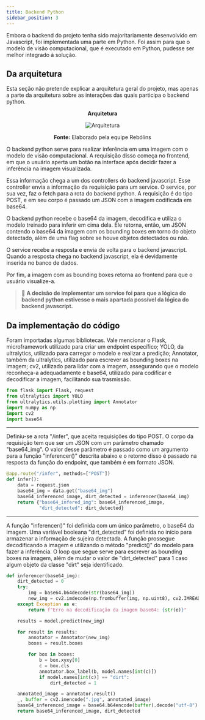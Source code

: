 ```yaml
---
title: Backend Python
sidebar_position: 3
---
```


Embora o backend do projeto tenha sido majoritariamente desenvolvido em Javascript, foi implementada uma parte em Python. Foi assim para que o modelo de visão computacional, que é executado em Python, pudesse ser melhor integrado à solução.

## Da arquitetura
Esta seção não pretende explicar a arquitetura geral do projeto, mas apenas a parte da arquitetura sobre as interações das quais participa o backend python.

<div align="center">

**Arquitetura**

![Arquitetura](/img/backend_python_architecture.jpg)

**Fonte:** Elaborado pela equipe Rebólins

</div>

O backend python serve para realizar inferência em uma imagem com o modelo de visão computacional. A requisição disso começa no frontend, em que o usuário aperta um botão na interface após decidir fazer a inferência na imagem visualizada.

Essa informação chega a um dos controllers do backend javascript. Esse controller envia a informação da requisição para um service. O service, por sua vez, faz o fetch para a rota do backend python. A requisição é do tipo POST, e em seu corpo é passado um JSON com a imagem codificada em base64.

O backend python recebe o base64 da imagem, decodifica e utiliza o modelo treinado para inferir em cima dela. Ele retorna, então, um JSON contendo o base64 da imagem com os bounding boxes em torno do objeto detectado, além de uma flag sobre se houve objetos detectados ou não.

O service recebe a resposta e envia de volta para o backend javascript. Quando a resposta chega no backend javascript, ela é devidamente inserida no banco de dados.

Por fim, a imagem com as bounding boxes retorna ao frontend para que o usuário visualize-a.

> :brain:
> **A decisão de implementar um service foi para que a lógica do backend python estivesse o mais apartada possível da lógica do backend javascript.**

## Da implementação do código
Foram importadas algumas bibliotecas. Vale mencionar o Flask, microframework utilizado para criar um endpoint específico; YOLO, da ultralytics, utilizado para carregar o modelo e realizar a predição; Annotator, também da ultralytics, utilizado para escrever as bounding boxes na imagem; cv2, utilizado para lidar com a imagem, assegurando que o modelo reconheça-a adequadamente e base64, utilizado para codificar e decodificar a imagem, facilitando sua trasmissão.

```python
from flask import Flask, request
from ultralytics import YOLO
from ultralytics.utils.plotting import Annotator
import numpy as np
import cv2
import base64
```

---

Definiu-se a rota "/infer", que aceita requisições do tipo POST. O corpo da requisição tem que ser um JSON com um parâmetro chamado "base64_img". O valor desse parâmetro é passado como um argumento para a função "inferencer()" descrita abaixo e o retorno disso é passado na resposta da função do endpoint, que também é em formato JSON.

```python
@app.route("/infer", methods=["POST"])
def infer():
    data = request.json
    base64_img = data.get("base64_img")
    base64_inferenced_image, dirt_detected = inferencer(base64_img)
    return {"base64_infered_img": base64_inferenced_image,
            "dirt_detected": dirt_detected}
```

---

A função "inferencer()" foi definida com um único parâmetro, o base64 da imagem. Uma variável booleana "dirt_detected" foi definida no início para armazenar a informação de sujeira detectada. A função prossegue decodificando a imagem e utilizando o método "predict()" do modelo para fazer a inferência. O loop que segue serve para escrever as bounding boxes na imagem, além de mudar o valor de "dirt_detected" para 1 caso algum objeto da classe "dirt" seja identificado.

```python
def inferencer(base64_img):
    dirt_detected = 0
    try:
        img = base64.b64decode(str(base64_img))
        new_img = cv2.imdecode(np.frombuffer(img, np.uint8), cv2.IMREAD_COLOR)
    except Exception as e:
        return f"Erro na decodificação da imagem base64: {str(e)}"

    results = model.predict(new_img)

    for result in results:
        annotator = Annotator(new_img)
        boxes = result.boxes

        for box in boxes:
            b = box.xyxy[0]
            c = box.cls
            annotator.box_label(b, model.names[int(c)])
            if model.names[int(c)] == "dirt":
                dirt_detected = 1

    annotated_image = annotator.result()
    _, buffer = cv2.imencode(".jpg", annotated_image)
    base64_inferenced_image = base64.b64encode(buffer).decode("utf-8")
    return base64_inferenced_image, dirt_detected
```








